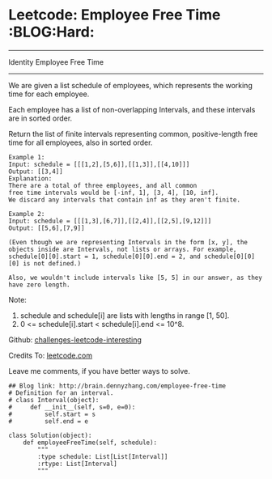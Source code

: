 # Leetcode: Employee Free Time     :BLOG:Hard:


---

Identity Employee Free Time  

---

We are given a list schedule of employees, which represents the working time for each employee.  

Each employee has a list of non-overlapping Intervals, and these intervals are in sorted order.  

Return the list of finite intervals representing common, positive-length free time for all employees, also in sorted order.  

    Example 1:
    Input: schedule = [[[1,2],[5,6]],[[1,3]],[[4,10]]]
    Output: [[3,4]]
    Explanation:
    There are a total of three employees, and all common
    free time intervals would be [-inf, 1], [3, 4], [10, inf].
    We discard any intervals that contain inf as they aren't finite.

    Example 2:
    Input: schedule = [[[1,3],[6,7]],[[2,4]],[[2,5],[9,12]]]
    Output: [[5,6],[7,9]]

    (Even though we are representing Intervals in the form [x, y], the objects inside are Intervals, not lists or arrays. For example, schedule[0][0].start = 1, schedule[0][0].end = 2, and schedule[0][0][0] is not defined.)
    
    Also, we wouldn't include intervals like [5, 5] in our answer, as they have zero length.

Note:  
1.  schedule and schedule[i] are lists with lengths in range [1, 50].
2.  0 <= schedule[i].start < schedule[i].end <= 10^8.

Github: [challenges-leetcode-interesting](https://github.com/DennyZhang/challenges-leetcode-interesting/tree/master/employee-free-time)  

Credits To: [leetcode.com](https://leetcode.com/problems/employee-free-time/description/)  

Leave me comments, if you have better ways to solve.  

    ## Blog link: http://brain.dennyzhang.com/employee-free-time
    # Definition for an interval.
    # class Interval(object):
    #     def __init__(self, s=0, e=0):
    #         self.start = s
    #         self.end = e
    
    class Solution(object):
        def employeeFreeTime(self, schedule):
            """
            :type schedule: List[List[Interval]]
            :rtype: List[Interval]
            """